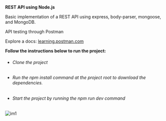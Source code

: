 **REST API using Node.js**

Basic implementation of a REST API using express, body-parser, mongoose, and MongoDB.

API testing through Postman 

Explore a docs: <a href="https://learning.postman.com/">learning.postman.com</a>
  

**Follow the instructions below to run the project:**


  <ul>
    <li> <h6>Clone the project</h6> </li>
    <li> <h6>Run the <i>npm install</i> command at the project root to download the dependencies.</h6></li>
    <li> <h6>Start the project by running the <i>npm run dev</i> command</h6></li>
  </ul>





![im1](https://user-images.githubusercontent.com/52089289/82515767-70e2e280-9aef-11ea-8531-696c02a9faf9.png)
